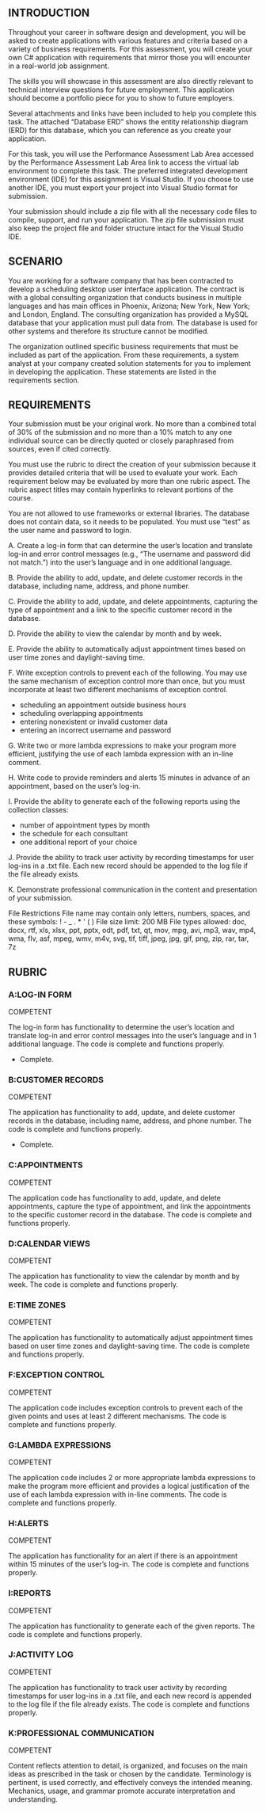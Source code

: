 ## INTRODUCTION
Throughout your career in software design and development, you will be asked to create applications with various features and criteria based on a variety of business requirements. For this assessment, you will create your own C# application with requirements that mirror those you will encounter in a real-world job assignment.

The skills you will showcase in this assessment are also directly relevant to technical interview questions for future employment. This application should become a portfolio piece for you to show to future employers.

Several attachments and links have been included to help you complete this task. The attached “Database ERD” shows the entity relationship diagram (ERD) for this database, which you can reference as you create your application.

For this task, you will use the Performance Assessment Lab Area accessed by the Performance Assessment Lab Area link to access the virtual lab environment to complete this task. The preferred integrated development environment (IDE) for this assignment is Visual Studio. If you choose to use another IDE, you must export your project into Visual Studio format for submission.

Your submission should include a zip file with all the necessary code files to compile, support, and run your application. The zip file submission must also keep the project file and folder structure intact for the Visual Studio IDE.

## SCENARIO
You are working for a software company that has been contracted to develop a scheduling desktop user interface application. The contract is with a global consulting organization that conducts business in multiple languages and has main offices in Phoenix, Arizona; New York, New York; and London, England. The consulting organization has provided a MySQL database that your application must pull data from. The database is used for other systems and therefore its structure cannot be modified.

The organization outlined specific business requirements that must be included as part of the application. From these requirements, a system analyst at your company created solution statements for you to implement in developing the application. These statements are listed in the requirements section.

## REQUIREMENTS
Your submission must be your original work. No more than a combined total of 30% of the submission and no more than a 10% match to any one individual source can be directly quoted or closely paraphrased from sources, even if cited correctly.

You must use the rubric to direct the creation of your submission because it provides detailed criteria that will be used to evaluate your work. Each requirement below may be evaluated by more than one rubric aspect. The rubric aspect titles may contain hyperlinks to relevant portions of the course.

You are not allowed to use frameworks or external libraries. The database does not contain data, so it needs to be populated. You must use “test” as the user name and password to login.

A.   Create a log-in form that can determine the user’s location and translate log-in and error control messages (e.g., “The username and password did not match.”) into the user’s language and in one additional language.

B.  Provide the ability to add, update, and delete customer records in the database, including name, address, and phone number. 

C.   Provide the ability to add, update, and delete appointments, capturing the type of appointment and a link to the specific customer record in the database.

D.   Provide the ability to view the calendar by month and by week. 

E.   Provide the ability to automatically adjust appointment times based on user time zones and daylight-saving time.

F.   Write exception controls to prevent each of the following. You may use the same mechanism of exception control more than once, but you must incorporate at least two different mechanisms of exception control.
- scheduling an appointment outside business hours
- scheduling overlapping appointments
- entering nonexistent or invalid customer data
- entering an incorrect username and password

G.  Write two or more lambda expressions to make your program more efficient, justifying the use of each lambda expression with an in-line comment.

H.  Write code to provide reminders and alerts 15 minutes in advance of an appointment, based on the user’s log-in.

I.   Provide the ability to generate each of the following reports using the collection classes:
- number of appointment types by month
- the schedule for each consultant
- one additional report of your choice

J.   Provide the ability to track user activity by recording timestamps for user log-ins in a .txt file. Each new record should be appended to the log file if the file already exists.

K.   Demonstrate professional communication in the content and presentation of your submission.

File Restrictions
File name may contain only letters, numbers, spaces, and these symbols: ! - _ . * ' ( )
File size limit: 200 MB
File types allowed: doc, docx, rtf, xls, xlsx, ppt, pptx, odt, pdf, txt, qt, mov, mpg, avi, mp3, wav, mp4, wma, flv, asf, mpeg, wmv, m4v, svg, tif, tiff, jpeg, jpg, gif, png, zip, rar, tar, 7z

## RUBRIC
### A:LOG-IN FORM

COMPETENT

The log-in form has functionality to determine the user’s location and translate log-in and error control messages into the user’s language and in 1 additional language. The code is complete and functions properly.

- Complete.

### B:CUSTOMER RECORDS

COMPETENT

The application has functionality to add, update, and delete customer records in the database, including name, address, and phone number. The code is complete and functions properly.

- Complete.

### C:APPOINTMENTS

COMPETENT

The application code has functionality to add, update, and delete appointments, capture the type of appointment, and link the appointments to the specific customer record in the database. The code is complete and functions properly.

### D:CALENDAR VIEWS

COMPETENT

The application has functionality to view the calendar by month and by week. The code is complete and functions properly.

### E:TIME ZONES

COMPETENT

The application has functionality to automatically adjust appointment times based on user time zones and daylight-saving time. The code is complete and functions properly.

### F:EXCEPTION CONTROL

COMPETENT

The application code includes exception controls to prevent each of the given points and uses at least 2 different mechanisms. The code is complete and functions properly.

### G:LAMBDA EXPRESSIONS

COMPETENT

The application code includes 2 or more appropriate lambda expressions to make the program more efficient and provides a logical justification of the use of each lambda expression with in-line comments. The code is complete and functions properly.

### H:ALERTS

COMPETENT

The application has functionality for an alert if there is an appointment within 15 minutes of the user’s log-in. The code is complete and functions properly.

### I:REPORTS

COMPETENT

The application has functionality to generate each of the given reports. The code is complete and functions properly.

### J:ACTIVITY LOG

COMPETENT

The application has functionality to track user activity by recording timestamps for user log-ins in a .txt file, and each new record is appended to the log file if the file already exists. The code is complete and functions properly.

### K:PROFESSIONAL COMMUNICATION

COMPETENT

Content reflects attention to detail, is organized, and focuses on the main ideas as prescribed in the task or chosen by the candidate. Terminology is pertinent, is used correctly, and effectively conveys the intended meaning. Mechanics, usage, and grammar promote accurate interpretation and understanding.
